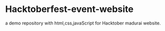 # Hacktoberfest-event-website

a demo repository with html,css,javaScript for Hacktober madurai website.
